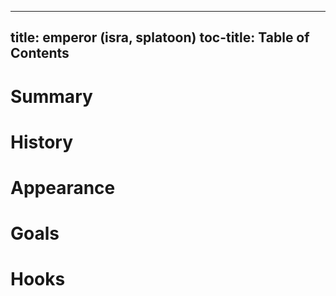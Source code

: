 
---
title: emperor (isra, splatoon)
toc-title: Table of Contents
---

# Summary

# History

# Appearance

# Goals

# Hooks


